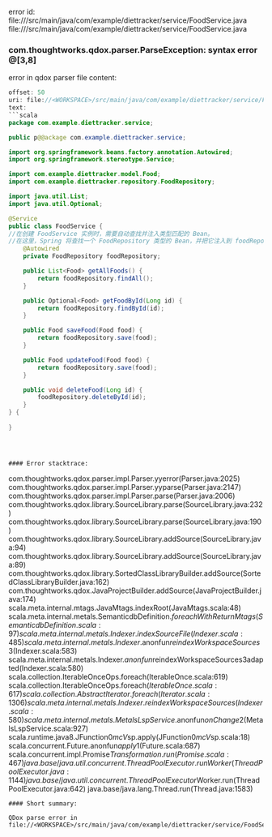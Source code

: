 error id: file://<WORKSPACE>/src/main/java/com/example/diettracker/service/FoodService.java
file://<WORKSPACE>/src/main/java/com/example/diettracker/service/FoodService.java
### com.thoughtworks.qdox.parser.ParseException: syntax error @[3,8]

error in qdox parser
file content:
```java
offset: 50
uri: file://<WORKSPACE>/src/main/java/com/example/diettracker/service/FoodService.java
text:
```scala
package com.example.diettracker.service;

public p@@ackage com.example.diettracker.service;

import org.springframework.beans.factory.annotation.Autowired;
import org.springframework.stereotype.Service;

import com.example.diettracker.model.Food;
import com.example.diettracker.repository.FoodRepository;

import java.util.List;
import java.util.Optional;

@Service
public class FoodService {
//在创建 FoodService 实例时，需要自动查找并注入类型匹配的 Bean。
//在这里，Spring 将查找一个 FoodRepository 类型的 Bean，并把它注入到 foodRepository 字段中。
    @Autowired
    private FoodRepository foodRepository;

    public List<Food> getAllFoods() {
        return foodRepository.findAll();
    }

    public Optional<Food> getFoodById(Long id) {
        return foodRepository.findById(id);
    }

    public Food saveFood(Food food) {
        return foodRepository.save(food);
    }

    public Food updateFood(Food food) {
        return foodRepository.save(food);
    }

    public void deleteFood(Long id) {
        foodRepository.deleteById(id);
    }
} {
    
}

```

```



#### Error stacktrace:

```
com.thoughtworks.qdox.parser.impl.Parser.yyerror(Parser.java:2025)
	com.thoughtworks.qdox.parser.impl.Parser.yyparse(Parser.java:2147)
	com.thoughtworks.qdox.parser.impl.Parser.parse(Parser.java:2006)
	com.thoughtworks.qdox.library.SourceLibrary.parse(SourceLibrary.java:232)
	com.thoughtworks.qdox.library.SourceLibrary.parse(SourceLibrary.java:190)
	com.thoughtworks.qdox.library.SourceLibrary.addSource(SourceLibrary.java:94)
	com.thoughtworks.qdox.library.SourceLibrary.addSource(SourceLibrary.java:89)
	com.thoughtworks.qdox.library.SortedClassLibraryBuilder.addSource(SortedClassLibraryBuilder.java:162)
	com.thoughtworks.qdox.JavaProjectBuilder.addSource(JavaProjectBuilder.java:174)
	scala.meta.internal.mtags.JavaMtags.indexRoot(JavaMtags.scala:48)
	scala.meta.internal.metals.SemanticdbDefinition$.foreachWithReturnMtags(SemanticdbDefinition.scala:97)
	scala.meta.internal.metals.Indexer.indexSourceFile(Indexer.scala:485)
	scala.meta.internal.metals.Indexer.$anonfun$reindexWorkspaceSources$3(Indexer.scala:583)
	scala.meta.internal.metals.Indexer.$anonfun$reindexWorkspaceSources$3$adapted(Indexer.scala:580)
	scala.collection.IterableOnceOps.foreach(IterableOnce.scala:619)
	scala.collection.IterableOnceOps.foreach$(IterableOnce.scala:617)
	scala.collection.AbstractIterator.foreach(Iterator.scala:1306)
	scala.meta.internal.metals.Indexer.reindexWorkspaceSources(Indexer.scala:580)
	scala.meta.internal.metals.MetalsLspService.$anonfun$onChange$2(MetalsLspService.scala:927)
	scala.runtime.java8.JFunction0$mcV$sp.apply(JFunction0$mcV$sp.scala:18)
	scala.concurrent.Future$.$anonfun$apply$1(Future.scala:687)
	scala.concurrent.impl.Promise$Transformation.run(Promise.scala:467)
	java.base/java.util.concurrent.ThreadPoolExecutor.runWorker(ThreadPoolExecutor.java:1144)
	java.base/java.util.concurrent.ThreadPoolExecutor$Worker.run(ThreadPoolExecutor.java:642)
	java.base/java.lang.Thread.run(Thread.java:1583)
```
#### Short summary: 

QDox parse error in file://<WORKSPACE>/src/main/java/com/example/diettracker/service/FoodService.java
